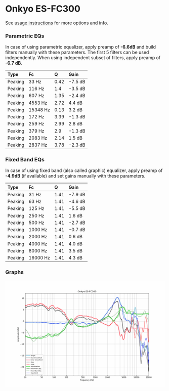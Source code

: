 # Onkyo ES-FC300
See [usage instructions](https://github.com/jaakkopasanen/AutoEq#usage) for more options and info.

### Parametric EQs
In case of using parametric equalizer, apply preamp of **-6.6dB** and build filters manually
with these parameters. The first 5 filters can be used independently.
When using independent subset of filters, apply preamp of **-6.7 dB**.

| Type    | Fc       |    Q | Gain    |
|:--------|:---------|:-----|:--------|
| Peaking | 33 Hz    | 0.42 | -7.5 dB |
| Peaking | 116 Hz   | 1.4  | -3.5 dB |
| Peaking | 607 Hz   | 1.35 | -2.4 dB |
| Peaking | 4553 Hz  | 2.72 | 4.4 dB  |
| Peaking | 15348 Hz | 0.13 | 3.2 dB  |
| Peaking | 172 Hz   | 3.39 | -1.3 dB |
| Peaking | 259 Hz   | 2.99 | 2.8 dB  |
| Peaking | 379 Hz   | 2.9  | -1.3 dB |
| Peaking | 2083 Hz  | 2.14 | 1.5 dB  |
| Peaking | 2837 Hz  | 3.78 | -2.3 dB |

### Fixed Band EQs
In case of using fixed band (also called graphic) equalizer, apply preamp of **-4.9dB**
(if available) and set gains manually with these parameters.

| Type    | Fc       |    Q | Gain    |
|:--------|:---------|:-----|:--------|
| Peaking | 31 Hz    | 1.41 | -7.9 dB |
| Peaking | 63 Hz    | 1.41 | -4.6 dB |
| Peaking | 125 Hz   | 1.41 | -5.5 dB |
| Peaking | 250 Hz   | 1.41 | 1.6 dB  |
| Peaking | 500 Hz   | 1.41 | -2.7 dB |
| Peaking | 1000 Hz  | 1.41 | -0.7 dB |
| Peaking | 2000 Hz  | 1.41 | 0.6 dB  |
| Peaking | 4000 Hz  | 1.41 | 4.0 dB  |
| Peaking | 8000 Hz  | 1.41 | 3.5 dB  |
| Peaking | 16000 Hz | 1.41 | 4.3 dB  |

### Graphs
![](./Onkyo%20ES-FC300.png)